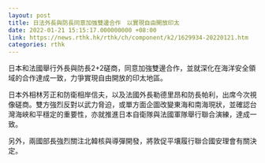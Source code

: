 ```yaml
---
layout: post
title: 日法外長與防長同意加強雙邊合作　以實現自由開放印太
date: 2022-01-21 15:15:17.000000000 +08:00
link: https://news.rthk.hk/rthk/ch/component/k2/1629934-20220121.htm
categories: rthk
---
```


日本和法國舉行外長與防長2+2磋商，同意加強雙邊合作，並就深化在海洋安全領域的合作達成一致，力爭實現自由開放的印太地區。

日本外相林芳正和防衛相岸信夫，以及法國外長勒德里昂和防長帕利，出席今次視像磋商。雙方強烈反對以武力脅迫，或單方面企圖改變東海和南海現狀，並確認台灣海峽和平穩定的重要性，亦就推進日本自衛隊與法國軍隊舉行聯合演練，達成一致。

另外，兩國部長強烈關注北韓核與導彈開發，將敦促平壤履行聯合國安理會有關決定。
